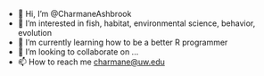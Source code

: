 - 👋 Hi, I’m @CharmaneAshbrook
- 👀 I’m interested in fish, habitat, environmental science, behavior, evolution
- 🌱 I’m currently learning how to be a better R programmer
- 💞️ I’m looking to collaborate on ...
- 📫 How to reach me charmane@uw.edu

<!---
CharmaneAshbrook/CharmaneAshbrook is a ✨ special ✨ repository because its `README.md` (this file) appears on your GitHub profile.
You can click the Preview link to take a look at your changes.
--->
